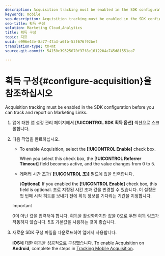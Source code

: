 ```yaml
---
description: Acquisition tracking must be enabled in the SDK configuration before you can track and report on Marketing Links.
keywords: mobile
seo-description: Acquisition tracking must be enabled in the SDK configuration before you can track and report on Marketing Links.
seo-title: 획득 구성
solution: Marketing Cloud,Analytics
title: 획득 구성
topic: 지표
uuid: e996e43e-8a77-47a3-a6fb-53f676f92bef
translation-type: tm+mt
source-git-commit: 54150c39325070f37f8e1612204a745d81551ea7

---
```



# 획득 구성{#configure-acquisition}을 참조하십시오 

Acquisition tracking must be enabled in the SDK configuration before you can track and report on Marketing Links.

1. 앱에 대한 앱 설정 관리 페이지에서 **[!UICONTROL SDK 획득 옵션]** 섹션으로 스크롤합니다.
1. 다음 작업을 완료하십시오.

   * To enable Acquisition, select the **[!UICONTROL Enable]** check box.

      When you select this check box, the **[!UICONTROL Referrer Timeout]** field becomes active, and the value changes from 0 to 5.

   * 레퍼러 시간 초과( **[!UICONTROL 초)]** 필드에 값을 입력합니다.

      (**Optional**) If you enabled the **[!UICONTROL Enable]** check box, this field is optional. 초로 지정된 시간 초과 값을 변경할 수 있습니다. 이 설정은 첫 번째 시작 히트를 보내기 전에 획득 정보를 기다리는 기간을 지정합니다.
   >[!IMPORTANT]
   >0이 아닌 값을 입력해야 합니다. 획득을 활성화하지만 값을 0으로 두면 획득 링크가 작동하지 않습니다. 5초 기본값을 사용하는 것이 좋습니다.

1. 새로운 SDK 구성 파일을 다운로드하여 앱에서 사용합니다.

   **iOS**에 대한 획득을 성공적으로 구성했습니다.
To enable Acquisition on **Android**, complete the steps in [Tracking Mobile Acquisition](/help/android/acquisition-main/acquisition.md).
